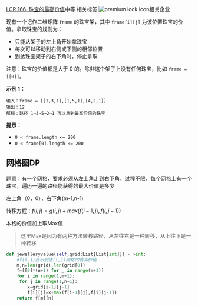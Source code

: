 [LCR 166. 珠宝的最高价值](https://leetcode.cn/problems/li-wu-de-zui-da-jie-zhi-lcof/)中等 相关标签 ![premium lock icon](https://static.leetcode.cn/cn-frontendx-assets/production/_next/static/images/lock-a6627e2c7fa0ce8bc117c109fb4e567d.svg)相关企业



现有一个记作二维矩阵 `frame` 的珠宝架，其中 `frame[i][j]` 为该位置珠宝的价值。拿取珠宝的规则为：

- 只能从架子的左上角开始拿珠宝
- 每次可以移动到右侧或下侧的相邻位置
- 到达珠宝架子的右下角时，停止拿取

注意：珠宝的价值都是大于 0 的。除非这个架子上没有任何珠宝，比如 `frame = [[0]]`。

 

**示例 1：**

```
输入：frame = [[1,3,1],[1,5,1],[4,2,1]]
输出：12
解释：路径 1→3→5→2→1 可以拿到最高价值的珠宝
```

 

**提示：**

- `0 < frame.length <= 200`
- `0 < frame[0].length <= 200`



## 网格图DP

题意：有一个网格，要求必须从左上角走到右下角，过程不限，每个网格上有一个珠宝，遍历一遍的路径能获得的最大价值是多少

左上角（0，0），右下角(m-1,n-1)

转移方程：$f(i,j)=g(i,j)+max(f(i-1,j),f(i,j-1))$ 

本格的价值加上取Max值

> 这里Max是因为有两种方法转移路径，从左往右是一种转移，从上往下是一种转移

```python
def jewelleryvalue(self,grid:List[List[int]]) - >int:
    #f(i,j)表示到达(i,j)网格的最高价值
    m,n=len(grid),len(grid[0])
    f=[[0]*(n+1) for _ in range(m+1)]
    for i in range(1,m+1):
	 for j in range(1,n+1):
        x=grid[i-1][j-1]
        f[i][j]=x+max(f[i-1][j],f[i][j-1])
  	return f[m][n]
```

